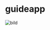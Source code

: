 # guideapp
![bild](https://user-images.githubusercontent.com/113364568/229736531-426aa7e2-a720-4136-a9df-1641ccfcd1ec.png)

